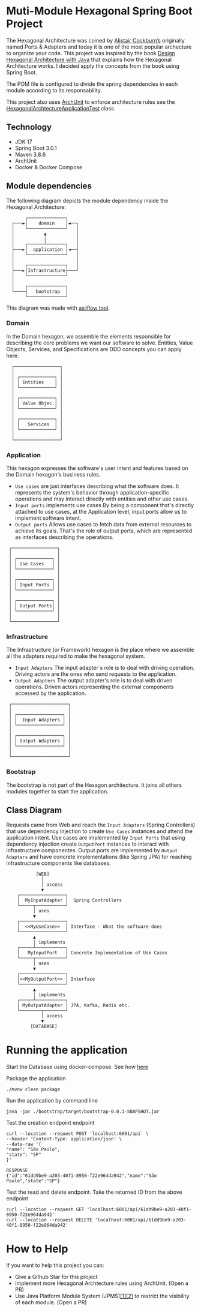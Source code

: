 # Muti-Module Hexagonal Spring Boot Project
The Hexagonal Architecture was coined by [Alistair Cockburn’s](https://archive.is/5j2NI) originally named Ports & Adapters and today it is one of the most popular archecture to organize your code. 
This project was inspired by the book [Design Hexagonal Architecture with Java](https://www.amazon.com.br/Designing-Hexagonal-Architecture-Java-change-tolerant/dp/1801816484) that explains how the Hexagonal Architecture works. 
I decided apply the concepts from the book using Spring Boot.

The POM file is configured to divide the spring dependencies in each module according to its responsability. 

This project also uses [ArchUnit](https://www.archunit.org/) to enforce architecture rules see the [HexagonalArchtectureApplicationTest](./application/src/test/java/dev/educosta/application/HexagonalArchtectureApplicationTest.java) class.

## Technology
- JDK 17
- Spring Boot 3.0.1
- Maven 3.8.6
- ArchUnit
- Docker & Docker Compose

## Module dependencies
The following diagram depicts the module dependency inside the Hexagonal Architecture:

```
       ┌──────────────┐
  ┌───►│    domain    │◄──┐
  │    └──────────────┘   │
  │           ▲           │
  │           │           │
  │    ┌──────┴───────┐   │
  ├───►│  application │◄──┤
  │    └──────────────┘   │
  │                       │
  │    ┌──────────────┐   │
  ├───►│Infrastructure├───┘
  │    └──────────────┘
  │
  │    ┌──────────────┐
  └────┤   bootstrap  │
       └──────────────┘
```
This diagram was made with [asiiflow tool](https://asciiflow.com/#/).

### Domain
In the Domain hexagon, we assemble the elements responsible for describing the core
problems we want our software to solve. Entities, Value Objects, Services, and Specifications are DDD concepts you can apply here.

```
  ┌─────────────────┐
  │                 │
  │ ┌─────────────┐ │
  │ │ Entities    │ │
  │ └─────────────┘ │
  │                 │
  │ ┌─────────────┐ │
  │ │ Value Objec.│ │
  │ └─────────────┘ │
  │                 │
  │ ┌─────────────┐ │
  │ │   Services  │ │
  │ └─────────────┘ │
  │                 │
  └─────────────────┘
```


### Application
This hexagon expresses the software's user intent and features based on the Domain hexagon's business rules.

- `Use cases` are just interfaces describing what the software does. It represents the system's behavior 
  through application-specific operations and may interact directly with entities and other use cases.
- `Input ports` implements use cases By being a component that's directly
  attached to use cases, at the Application level, input ports allow us to implement software intent.
- `Output ports` Allows use cases to fetch data from external resources to achieve its goals. That's the role of output ports, which are represented as interfaces
  describing the operations.
```
 ┌─────────────────┐
 │                 │
 │ ┌─────────────┐ │
 │ │ Use Cases   │ │
 │ └─────────────┘ │
 │                 │
 │ ┌─────────────┐ │
 │ │ Input Ports │ │
 │ └─────────────┘ │
 │                 │
 │ ┌─────────────┐ │
 │ │ Output Ports│ │
 │ └─────────────┘ │
 │                 │
 └─────────────────┘
```

### Infrastructure
The Infrastructure (or Framework) hexagon is the place where we assemble all the adapters required to make the hexagonal system.

- `Input Adapters` The input adapter`s role is to deal with driving operation. Driving actors are the ones who send requests to the application.
- `Output Adapters` The output adapter's role is to deal with driven operations. Driven actors representing the external components accessed by the application.
```
 ┌─────────────────────┐
 │                     │
 │ ┌─────────────────┐ │
 │ │  Input Adapters │ │
 │ └─────────────────┘ │
 │                     │
 │ ┌─────────────────┐ │
 │ │ Output Adapters │ │
 │ └─────────────────┘ │
 │                     │
 └─────────────────────┘
```

### Bootstrap
The bootstrap is not part of the Hexagon architecture. It joins all others modules together to start the application.

## Class Diagram
Requests came from Web and reach the `Input Adapters` (Spring Controllers) that use dependency injection to create `Use Cases` instances and attend the application intent.
Use cases are implemented by `Input Ports` that using dependency injection create `OutputPort` instances to interact with infrastructure componentes.
Output ports are implemented by `Output Adapters` and have concrete implementations (like Spring JPA) for reaching infrastructure components like databases.
````
           [WEB]
             │ 
             │ access
             ▼
    ┌─────────────────┐
    │  MyInputAdapter │  Spring Controllers
    └─────┬───────────┘
          │ uses
          ▼
    ┌─────────────────┐
    │  <<MyUseCase>>  │ Interface - What the software does
    └─────────────────┘
          ▲
          │ implements
    ┌─────┴───────────┐
    │   MyInputPort   │ Concrete Implementation of Use Cases
    └─────┬───────────┘
          │ uses
          ▼
    ┌─────────────────┐
    │<<MyOutputPort>> │ Interface
    └─────────────────┘
          ▲
          │ implements
    ┌─────┴───────────┐
    │ MyOutputAdapter │ JPA, Kafka, Redis etc.
    └────────┬────────┘
             │ access
             ▼
         [DATABASE]
```` 


# Running the application

Start the Database using docker-compose. See how [here](infrastructure/datastore-mysql/README.md)

Package the application
```
./mvnw clean package
```

Run the application by command line
```
java -jar ./bootstrap/target/bootstrap-0.0.1-SNAPSHOT.jar
```

Test the creation endpoint endpoint
```
curl --location --request POST 'localhost:6001/api' \
--header 'Content-Type: application/json' \
--data-raw '{
"name": "São Paulo",
"state": "SP"
}'

RESPONSE
{"id":"61dd9be9-a203-40f1-8950-f22e964da942","name":"São Paulo","state":"SP"}
```

Test the read and delete endpoint. Take the returned ID from the above endpoint
```
curl --location --request GET 'localhost:6001/api/61dd9be9-a203-40f1-8950-f22e964da942'
curl --location --request DELETE 'localhost:6001/api/61dd9be9-a203-40f1-8950-f22e964da942'
```

# How to Help

If you want to help this project you can:

- Give a Github Star for this project
- Implement more Hexagonal Archtecture rules using ArchUnit. (Open a PR) 
- Use Java Platform Module System (JPMS)[[1]](https://jenkov.com/tutorials/java/modules.html)[[2]](https://github.com/tfesenko/Java-Modules-JPMS-CheatSheet/blob/master/README.md) to restrict the visibility of each module. (Open a PR) 